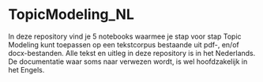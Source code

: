 # TopicModeling_NL
In deze repository vind je 5 notebooks waarmee je stap voor stap Topic Modeling kunt toepassen op een tekstcorpus bestaande uit pdf-, en/of docx-bestanden.
Alle tekst en uitleg in deze repository is in het Nederlands. De documentatie waar soms naar verwezen wordt, is wel hoofdzakelijk in het Engels. 
